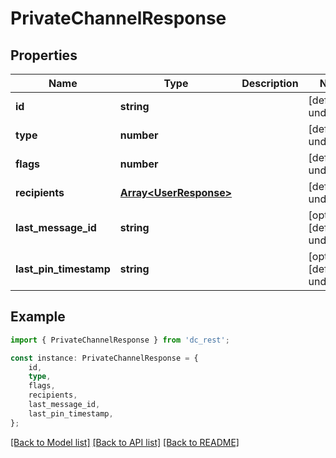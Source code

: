 # PrivateChannelResponse


## Properties

Name | Type | Description | Notes
------------ | ------------- | ------------- | -------------
**id** | **string** |  | [default to undefined]
**type** | **number** |  | [default to undefined]
**flags** | **number** |  | [default to undefined]
**recipients** | [**Array&lt;UserResponse&gt;**](UserResponse.md) |  | [default to undefined]
**last_message_id** | **string** |  | [optional] [default to undefined]
**last_pin_timestamp** | **string** |  | [optional] [default to undefined]

## Example

```typescript
import { PrivateChannelResponse } from 'dc_rest';

const instance: PrivateChannelResponse = {
    id,
    type,
    flags,
    recipients,
    last_message_id,
    last_pin_timestamp,
};
```

[[Back to Model list]](../README.md#documentation-for-models) [[Back to API list]](../README.md#documentation-for-api-endpoints) [[Back to README]](../README.md)
